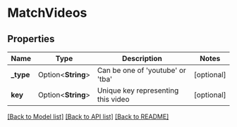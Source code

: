 # MatchVideos

## Properties

Name | Type | Description | Notes
------------ | ------------- | ------------- | -------------
**_type** | Option<**String**> | Can be one of 'youtube' or 'tba' | [optional]
**key** | Option<**String**> | Unique key representing this video | [optional]

[[Back to Model list]](../README.md#documentation-for-models) [[Back to API list]](../README.md#documentation-for-api-endpoints) [[Back to README]](../README.md)



